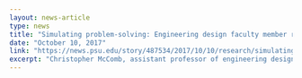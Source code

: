 ```yaml
---
layout: news-article
type: news
title: "Simulating problem-solving: Engineering design faculty member receives DARPA funding to investigate problem-solving modeling"
date: "October 10, 2017"
link: "https://news.psu.edu/story/487534/2017/10/10/research/simulating-problem-solving"
excerpt: "Christopher McComb, assistant professor of engineering design and mechanical engineering, and researchers at Carnegie Mellon University have received funding from the Defense Advanced Research Projects Agency (DARPA) to design a computer algorithm that is able to simulate and enhance human problem-solving capabilities."
---
```

